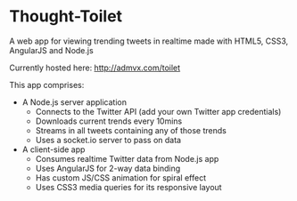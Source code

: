Thought-Toilet
==============

A web app for viewing trending tweets in realtime made with HTML5, CSS3, AngularJS and Node.js

Currently hosted here: http://admvx.com/toilet

This app comprises:
- A Node.js server application
    - Connects to the Twitter API (add your own Twitter app credentials)
    - Downloads current trends every 10mins
    - Streams in all tweets containing any of those trends
    - Uses a socket.io server to pass on data
- A client-side app
    - Consumes realtime Twitter data from Node.js app
    - Uses AngularJS for 2-way data binding
    - Has custom JS/CSS animation for spiral effect
    - Uses CSS3 media queries for its responsive layout
